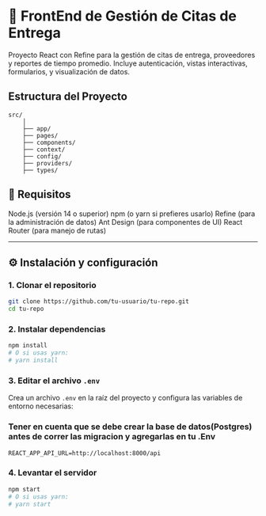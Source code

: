 # 🧾 FrontEnd de Gestión de Citas de Entrega

Proyecto React con Refine para la gestión de citas de entrega, proveedores y reportes de tiempo promedio. Incluye autenticación, vistas interactivas, formularios, y visualización de datos.

## Estructura del Proyecto
```
src/
    │
    ├── app/          
    ├── pages/                
    ├── components/           
    ├── context/             
    ├── config/              
    ├── providers/              
    ├── types/            
```


## 🚀 Requisitos
Node.js (versión 14 o superior)
npm (o yarn si prefieres usarlo)
Refine (para la administración de datos)
Ant Design (para componentes de UI)
React Router (para manejo de rutas)

---

## ⚙️ Instalación y configuración

### 1. Clonar el repositorio

```bash
git clone https://github.com/tu-usuario/tu-repo.git
cd tu-repo
```

### 2. Instalar dependencias

```bash
npm install
# O si usas yarn:
# yarn install
```

### 3. Editar el archivo `.env`
Crea un archivo `.env` en la raíz del proyecto y configura las variables de entorno necesarias:

### Tener en cuenta que se debe crear la base de datos(Postgres) antes de correr las migracion y agregarlas en tu .Env

```env
REACT_APP_API_URL=http://localhost:8000/api
```

### 4. Levantar el servidor

```bash
npm start
# O si usas yarn:
# yarn start
```






